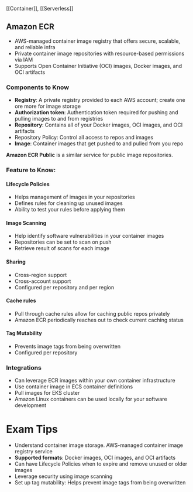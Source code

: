 
[[Container]], [[Serverless]]

## Amazon ECR

- AWS-managed container image registry that offers secure, scalable, and reliable infra
- Private container image repositories with resource-based permissions via IAM
- Supports Open Container Initiative (OCI) images, Docker images, and OCI artifacts

### Components to Know

- **Registry**: A private registry provided to each AWS account; create one ore more for image storage
- **Authorization token**: Authentication token required for pushing and pulling images to and from registries
- **Repository**: Contains all of your Docker images, OCI images, and OCI artifacts
- Repository Policy: Control all access to repos and images
- **Image**: Container images that get pushed to and pulled from you repo

**Amazon ECR Public** is a similar service for public image repositories.

### Feature to Know: 

#### Lifecycle Policies
- Helps management of images in your repositories
- Defines rules for cleaning up unused images
- Ability to test your rules before applying them

#### Image Scanning
- Help identify software vulnerabilities in your container images
- Repositories can be set to scan on push
- Retrieve result of scans for each image

#### Sharing
- Cross-region support
- Cross-account support
- Configured per repository and per region

#### Cache rules
- Pull through cache rules allow for caching public repos privately
- Amazon ECR periodically reaches out to check current caching status

#### Tag Mutability
- Prevents image tags from being overwritten
- Configured per repository

### Integrations

- Can leverage ECR images within your own container infrastructure
- Use container image in ECS container definitions
- Pull images for EKS cluster
- Amazon Linux containers can be used locally for your software development

# Exam Tips
- Understand container image storage. AWS-managed container image registry service
- **Supported formats**: Docker images, OCI images, and OCI artifacts
- Can have Lifecycle Policies when to expire and remove unused or older images
- Leverage security using image scanning
- Set up tag mutability: Helps prevent image tags from being overwritten
